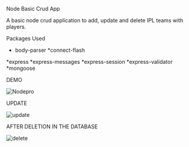 Node Basic Crud App


A basic node crud application to add, update and delete IPL teams with players.


Packages Used

 * body-parser
*connect-flash

*express
*express-messages
*express-session
*express-validator
*mongoose



DEMO


![Nodepro](https://user-images.githubusercontent.com/44036415/102023168-939d5700-3db1-11eb-9461-5513377a3148.png)








UPDATE

![update](https://user-images.githubusercontent.com/44036415/102023200-c9424000-3db1-11eb-92da-1fe4044d4473.png)




AFTER DELETION IN THE DATABASE

![delete](https://user-images.githubusercontent.com/44036415/102023218-e1b25a80-3db1-11eb-86ce-2d94d178c128.png)
